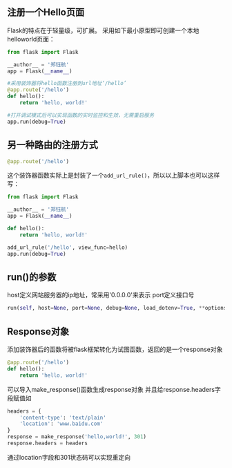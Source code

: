## 注册一个Hello页面
Flask的特点在于轻量级，可扩展。
采用如下最小原型即可创建一个本地helloworld页面：

```python
from flask import Flask

__author__ = '郑钰航'
app = Flask(__name__)

#采用装饰器将hello函数注册到url地址‘/hello’
@app.route('/hello')
def hello():
    return 'hello, world!'

#打开调试模式后可以实现函数的实时监控和生效，无需重启服务
app.run(debug=True)
```
## 另一种路由的注册方式
```python
@app.route('/hello')
```
这个装饰器函数实际上是封装了一个`add_url_rule()`，所以以上脚本也可以这样写：

```python
from flask import Flask

__author__ = '郑钰航'
app = Flask(__name__)

def hello():
    return 'hello, world!'

add_url_rule('/hello', view_func=hello)
app.run(debug=True)
```
## run()的参数
host定义网站服务器的ip地址，常采用'0.0.0.0'来表示
port定义接口号
```python
run(self, host=None, port=None, debug=None, load_dotenv=True, **options):
```
## Response对象
添加装饰器后的函数将被flask框架转化为试图函数，返回的是一个response对象
```python
@app.route('/hello')
def hello():
    return 'hello, world!'
```
可以导入make_response()函数生成response对象
并且给response.headers字段赋值如
```python
headers = {
    'content-type': 'text/plain'
    'location': 'www.baidu.com'
}
response = make_response('hello,world!', 301)
response.headers = headers
```
通过location字段和301状态码可以实现重定向
